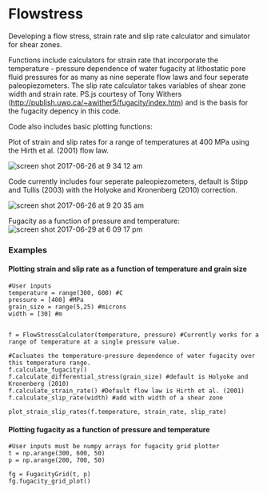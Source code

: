 # Flowstress

Developing a flow stress, strain rate and slip rate calculator and simulator for shear zones. 

Functions include calculators for strain rate that incorporate the temperature - pressure dependence of water fugacity at lithostatic pore fluid pressures for as many as nine seperate flow laws and four seperate paleopiezometers. The slip rate calculator takes variables of shear zone width and strain rate. PS.js courtesy of Tony Withers (http://publish.uwo.ca/~awither5/fugacity/index.htm) and is the basis for the fugacity depency in this code. 

Code also includes basic plotting functions:

Plot of strain and slip rates for a range of temperatures at 400 MPa using the Hirth et al. (2001) flow law. 

![screen shot 2017-06-26 at 9 34 12 am](https://user-images.githubusercontent.com/18178879/27549955-b550f94c-5a52-11e7-900c-9b20ff36f156.png)

Code currently includes four seperate paleopiezometers, default is Stipp and Tullis (2003) with the Holyoke and Kronenberg (2010) correction.

![screen shot 2017-06-26 at 9 20 35 am](https://user-images.githubusercontent.com/18178879/27549580-3e47df88-5a51-11e7-89a7-a1103a3b4af3.png)


Fugacity as a function of pressure and temperature:
![screen shot 2017-06-29 at 6 09 17 pm](https://user-images.githubusercontent.com/18178879/27716861-1e7478ea-5cf6-11e7-9ab5-bdaef92f89bf.png)


### Examples
#### Plotting strain and slip rate as a function of temperature and grain size
```
#User inputs 
temperature = range(300, 600) #C
pressure = [400] #MPa
grain_size = range(5,25) #microns
width = [30] #m


f = FlowStressCalculator(temperature, pressure) #Currently works for a range of temperature at a single pressure value.

#Cacluates the temperature-pressure dependence of water fugacity over this temperature range.
f.calculate_fugacity() 
f.calculate_differential_stress(grain_size) #default is Holyoke and Kronenberg (2010)
f.calculate_strain_rate() #Default flow law is Hirth et al. (2001)
f.calculate_slip_rate(width) #add with width of a shear zone

plot_strain_slip_rates(f.temperature, strain_rate, slip_rate)

```

#### Plotting fugacity as a function of pressure and temperature
```
#User inputs must be numpy arrays for fugacity grid plotter
t = np.arange(300, 600, 50)
p = np.arange(200, 700, 50)

fg = FugacityGrid(t, p)
fg.fugacity_grid_plot()


